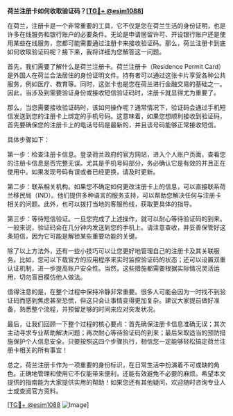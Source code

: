 **荷兰注册卡如何收取验证码？[[TG💪+ @esim1088](https://t.me/s/esim1088)]**

在荷兰，注册卡是一个非常重要的工具，它不仅是您在荷兰生活的身份证明，也是许多在线服务和银行账户的必要条件。无论是申请居留许可、开设银行账户还是使用某些在线服务，您都可能需要通过注册卡来接收验证码。那么，荷兰注册卡到底如何收取验证码呢？接下来，我将详细为您解答这一问题。

首先，我们需要了解什么是荷兰注册卡。荷兰注册卡（Residence Permit Card）是外国人在荷兰合法居住的身份证明文件。持有者可以通过这张卡片享受各种公共服务，例如医疗、教育等。同时，这张卡也是您在荷兰进行金融交易的基础之一。因此，当涉及到需要验证身份或接收短信验证码时，注册卡就显得尤为重要了。

那么，当您需要接收验证码时，该如何操作呢？通常情况下，验证码会通过手机短信发送到您的注册卡上绑定的手机号码。这意味着，如果您想顺利接收到验证码，首先要确保您的注册卡上的电话号码是最新的，并且该号码能够正常接收短信。

具体步骤如下：

第一步：检查注册卡信息。登录荷兰政府的官方网站，进入个人账户页面，查看您的注册卡信息是否完整无误。尤其是手机号码部分，务必确认它是有效的并且正在使用中。如果发现号码有误或者已经更换，请及时更新。

第二步：联系相关机构。如果您不确定如何更改注册卡上的信息，可以直接联系荷兰移民局（IND）。他们提供多种语言的服务支持，可以帮助您解决任何与注册卡相关的问题。此外，也可以拨打当地的客服热线，获取更具体的指导。

第三步：等待短信验证。一旦您完成了上述操作，就可以耐心等待验证码的到来。一般来说，验证码会在几分钟内发送到您的手机上。请注意查收，并妥善保管好这条短信，因为它可能是解锁某些重要功能的关键。

除了以上方法外，还有一些小技巧可以让您更好地管理自己的注册卡及其关联服务。比如，您可以下载官方的应用程序来实时监控验证码的状态；还可以设置双重认证机制，进一步提高账户安全性。当然，这些措施都需要根据实际情况灵活运用，切勿盲目模仿他人做法。

值得注意的是，在整个过程中保持冷静非常重要。很多人可能会因为一时找不到验证码而感到焦虑甚至恐慌，但这只会让事情变得更加复杂。建议大家提前做好准备，熟悉整个流程，并预留足够的时间来应对突发状况。

最后，让我们回顾一下整个过程的核心要点：首先确保注册卡信息准确无误；其次主动寻求专业帮助解决问题；再次耐心等待验证码的到来；最后采取适当的预防措施保护个人信息安全。只要按照这四个步骤执行，相信您一定能够轻松搞定荷兰注册卡相关的所有事宜！

总之，荷兰注册卡作为一项重要的身份标识，在日常生活中扮演着不可或缺的角色。正确地管理和使用它不仅能带来便利，还能有效避免不必要的麻烦。希望本文提供的指南能为大家提供实用的帮助！如果您还有其他疑问，欢迎随时咨询专业人士或查阅官方资料。

[[TG💪+ @esim1088](https://t.me/s/esim1088) ![Image](https://i.postimg.cc/4NQfJmqS/Snipaste-2025-05-13-00-14-12.png)]